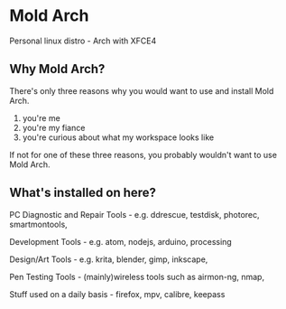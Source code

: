 # Mold Arch
Personal linux distro - Arch with XFCE4 

## Why Mold Arch?
There's only three reasons why you would want to use and install Mold Arch.

1. you're me
2. you're my fiance
3. you're curious about what my workspace looks like

If not for one of these three reasons, you probably wouldn't want to use Mold Arch. 

## What's installed on here?
PC Diagnostic and Repair Tools - e.g. ddrescue, testdisk, photorec, smartmontools,

Development Tools - e.g. atom, nodejs, arduino, processing 

Design/Art Tools - e.g. krita, blender, gimp, inkscape, 

Pen Testing Tools - (mainly)wireless tools such as airmon-ng, nmap, 

Stuff used on a daily basis - firefox, mpv, calibre, keepass


